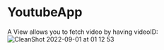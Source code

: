 # YoutubeApp

A View allows you to fetch video by having videoID:
![CleanShot 2022-09-01 at 01 12 53](https://user-images.githubusercontent.com/56668881/187750013-bdfc3c97-b162-4cf2-87da-0fa0ec8139ee.gif)
